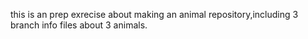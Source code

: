 this is an prep exrecise about making an animal repository,including 3 branch info files about 3 animals.
